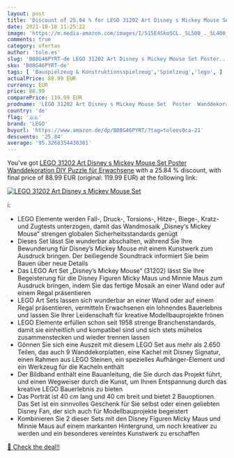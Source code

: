 ```yaml
---
layout: post
title: 'Discount of 25.84 % for LEGO 31202 Art Disney s Mickey Mouse Set'
date: 2021-10-18 11:25:22
image: 'https://m.media-amazon.com/images/I/515E4Sko5CL._SL500_._SL400_.jpg'
comments: true
category: ofertas
author: 'tole.es'
slug: 'B08G46PYRT-de LEGO 31202 Art Disney s Mickey Mouse Set Poster...'
sku: 'B08G46PYRT-de'
tags: [ 'Bauspielzeug & Konstruktionsspielzeug','Spielzeug','lego', ]
actualPrice: 88.99 EUR
currency: EUR
price: 88.99
comparePrice: 119.99 EUR
prodname: 'LEGO 31202 Art Disney s Mickey Mouse Set  Poster  Wanddekoration  DIY Puzzle für Erwachsene'
country: 'de'
flag: '🇩🇪'
brand: 'LEGO'
buyurl: 'https://www.amazon.de/dp/B08G46PYRT/?tag=tolees0ca-21'
descuento: '25.84'
average: '95.3268354430381'
---
```


You've got [LEGO 31202 Art Disney s Mickey Mouse Set  Poster  Wanddekoration  DIY Puzzle für Erwachsene](https://www.amazon.de/dp/B08G46PYRT/?tag=tolees0ca-21) with a  25.84 % discount, with final price of 88.99 EUR (original: 119.99 EUR) at the following link:

[![LEGO 31202 Art Disney s Mickey Mouse Set](https://m.media-amazon.com/images/I/515E4Sko5CL._SL500_._SL400_.jpg)](https://www.amazon.de/dp/B08G46PYRT/?tag=tolees0ca-21)

ℹ️:

- LEGO Elemente werden Fall-, Druck-, Torsions-, Hitze-, Biege-, Kratz- und Zugtests unterzogen, damit das Wandmosaik „Disney‘s Mickey Mouse“ strengen globalen Sicherheitsstandards genügt
- Dieses Set lässt Sie wunderbar abschalten, während Sie Ihre Bewunderung für Disney’s Mickey Mouse mit einem Kunstwerk zum Ausdruck bringen. Der beiliegende Soundtrack informiert Sie beim Bauen über neue Details
- Das LEGO Art Set „Disney’s Mickey Mouse“ (31202) lässt Sie Ihre Begeisterung für die Disney Figuren Micky Maus und Minnie Maus zum Ausdruck bringen, indem Sie das fertige Mosaik an einer Wand oder auf einem Regal präsentieren
- LEGO Art Sets lassen sich wunderbar an einer Wand oder auf einem Regal präsentieren, vermitteln Erwachsenen ein lohnendes Bauerlebnis und lassen Sie Ihrer Leidenschaft für kreative Modellbauprojekte frönen
- LEGO Elemente erfüllen schon seit 1958 strenge Branchenstandards, damit sie einheitlich und kompatibel sind und sich stets mühelos zusammenstecken und wieder trennen lassen
- Gönnen Sie sich eine Auszeit mit diesem LEGO Set aus mehr als 2.650 Teilen, das auch 9 Wanddekorplatten, eine Kachel mit Disney Signatur, einen Rahmen aus LEGO Steinen, ein spezielles Aufhänger-Element und ein Werkzeug für die Kacheln enthält
- Der Bildband enthält eine Bauanleitung, die Sie durch das Projekt führt, und einen Wegweiser durch die Kunst, um Ihnen Entspannung durch das kreative LEGO Bauerlebnis zu bieten
- Das Porträt ist 40 cm lang und 40 cm breit und bietet 2 Bauoptionen. Das Set ist ein sinnvolles Geschenk für Sie selbst oder einen geliebten Disney Fan, der sich auch für Modellbauprojekte begeistert
- Kombinieren Sie 2 dieser Sets mit den Disney Figuren Micky Maus und Minnie Maus auf einem markanten Hintergrund, um noch kreativer zu werden und ein besonderes vereintes Kunstwerk zu erschaffen

[🛒 Check the deal!!](https://www.amazon.de/dp/B08G46PYRT/?tag=tolees0ca-21)
